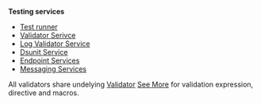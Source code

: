 
**Testing services**

- [Test runner](runner)
- [Validator Serivce](validator)
- [Log Validator Service](log)
- [Dsunit Service](dsunit)
- [Endpoint Services](endpoint)
- [Messaging Services](msg)

All validators share undelying [Validator](https://github.com/viant/assertly)
[See More](https://github.com/viant/assertly#validation) for validation expression, directive and macros.
